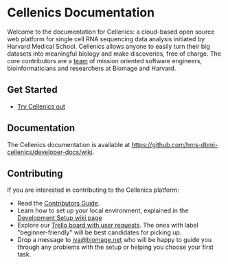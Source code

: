 Cellenics Documentation
=================================
Welcome to the documentation for Cellenics: a cloud-based open source web platform for single cell RNA sequencing data analysis initiated by Harvard Medical School. Cellenics allows anyone to easily turn their big datasets into meaningful biology and make discoveries, free of charge. The core contributors are a [team](https://www.biomage.net/our-team) of mission oriented software engineers, bioinformaticians and researchers at Biomage and Harvard.

Get Started
----------

- [Try Cellenics out](https://scp.biomage.net/)

Documentation
----------
The Cellenics documentation is available at https://github.com/hms-dbmi-cellenics/developer-docs/wiki.

Contributing
----------
If you are interested in contributing to the Cellenics platform:

- Read the [Contributors Guide](CONTRIBUTING.md).
- Learn how to set up your local environment, explained in the [Development Setup wiki page](https://github.com/hms-dbmi-cellenics/developer-docs/wiki/Cellenics-Development---Setup)
- Explore our [Trello board with user requests](https://trello.com/b/zPaytPFR/usability-studies). The ones with label "beginner-friendly" will be best candidates for picking up.
- Drop a message to iva@biomage.net who will be happy to guide you through any problems with the setup or helping you choose your first task.
